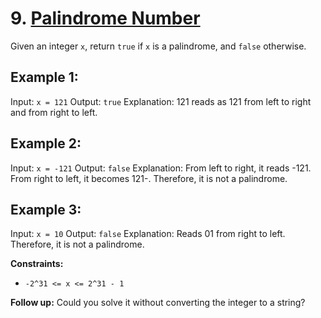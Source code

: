 # 9. [Palindrome Number](https://leetcode.com/problems/palindrome-number/description/)

Given an integer `x`, return `true` if `x` is a palindrome, and `false` otherwise.

## Example 1:

Input: `x = 121`
Output: `true`
Explanation: 121 reads as 121 from left to right and from right to left.

## Example 2:

Input: `x = -121`
Output: `false`
Explanation: From left to right, it reads -121. From right to left, it becomes 121-. Therefore, it is not a palindrome.

## Example 3:

Input: `x = 10`
Output: `false`
Explanation: Reads 01 from right to left. Therefore, it is not a palindrome.

**Constraints:**
- `-2^31 <= x <= 2^31 - 1`

**Follow up:** Could you solve it without converting the integer to a string?
